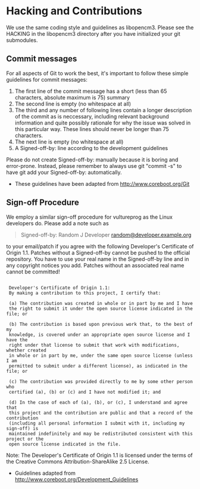 Hacking and Contributions
=========================

We use the same coding style and guidelines as libopencm3. Please see the
HACKING in the libopencm3 directory after you have initialized your git
submodules.


Commit messages
---------------

For all aspects of Git to work the best, it's important to follow these simple
guidelines for commit messages:

1. The first line of the commit message has a short (less than 65 characters,
    absolute maximum is 75) summary
2. The second line is empty (no whitespace at all)
3. The third and any number of following lines contain a longer description of
    the commit as is neccessary, including relevant background information and
    quite possibly rationale for why the issue was solved in this particular
    way. These lines should never be longer than 75 characters.
4. The next line is empty (no whitespace at all)
5. A Signed-off-by: line according to the development guidelines

Please do not create Signed-off-by: manually because it is boring and
error-prone. Instead, please remember to always use git "commit -s" to have git
add your Signed-off-by: automatically.

* These guidelines have been adapted from http://www.coreboot.org/Git

Sign-off Procedure
------------------

We employ a similar sign-off procedure for vultureprog as the Linux developers
do. Please add a note such as

> Signed-off-by: Random J Developer <random@developer.example.org>

to your email/patch if you agree with the following Developer's Certificate of
Origin 1.1. Patches without a Signed-off-by cannot be pushed to the official
repository. You have to use your real name in the Signed-off-by line and in any
copyright notices you add. Patches without an associated real name cannot be
committed!

<pre><code>
 Developer's Certificate of Origin 1.1:
 By making a contribution to this project, I certify that:

 (a) The contribution was created in whole or in part by me and I have
 the right to submit it under the open source license indicated in the file; or

 (b) The contribution is based upon previous work that, to the best of my
 knowledge, is covered under an appropriate open source license and I have the
 right under that license to submit that work with modifications, whether created
 in whole or in part by me, under the same open source license (unless I am
 permitted to submit under a different license), as indicated in the file; or

 (c) The contribution was provided directly to me by some other person who
 certified (a), (b) or (c) and I have not modified it; and

 (d) In the case of each of (a), (b), or (c), I understand and agree that
 this project and the contribution are public and that a record of the contribution
 (including all personal information I submit with it, including my sign-off) is
 maintained indefinitely and may be redistributed consistent with this project or the
 open source license indicated in the file.
</code></pre>

Note: The Developer's Certificate of Origin 1.1 is licensed under the terms of
the Creative Commons Attribution-ShareAlike 2.5 License.

* Guidelines adapted from http://www.coreboot.org/Development_Guidelines
